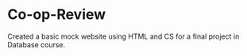 # Co-op-Review

Created a basic mock website using HTML and CS for a final project in Database course.
